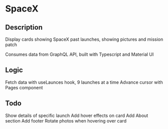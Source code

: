 # SpaceX

## Description

Display cards showing SpaceX past launches, showing pictures and mission patch

Consumes data from GraphQL API, built with Typescript and Material UI

## Logic

Fetch data with useLaunces hook, 9 launches at a time
Advance cursor with Pages component

## Todo

Show details of specific launch
Add hover effects on card
Add About section
Add footer
Rotate photos when hovering over card
